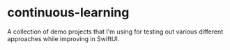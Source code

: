 # continuous-learning
A collection of demo projects that I'm using for testing out various different approaches while improving in SwiftUI.
